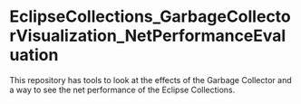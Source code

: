 # EclipseCollections_GarbageCollectorVisualization_NetPerformanceEvaluation
This repository has tools to look at the effects of the Garbage Collector and a way to see the net performance of the Eclipse Collections.
